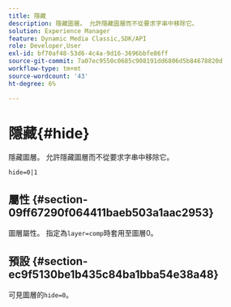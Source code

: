 ```yaml
---
title: 隱藏
description: 隱藏圖層。 允許隱藏圖層而不從要求字串中移除它。
solution: Experience Manager
feature: Dynamic Media Classic,SDK/API
role: Developer,User
exl-id: bf70af48-53d6-4c4a-9d16-3696bbfe86ff
source-git-commit: 7a07ec9550c0685c908191dd6806d5b84678820d
workflow-type: tm+mt
source-wordcount: '43'
ht-degree: 6%

---
```


# 隱藏{#hide}

隱藏圖層。 允許隱藏圖層而不從要求字串中移除它。

`hide=0|1`

## 屬性 {#section-09ff67290f064411baeb503a1aac2953}

圖層屬性。 指定為`layer=comp`時套用至圖層0。

## 預設 {#section-ec9f5130be1b435c84ba1bba54e38a48}

可見圖層的`hide=0`。
